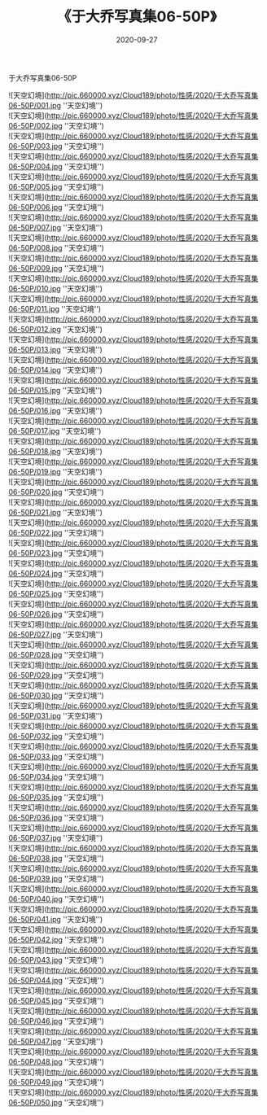 ﻿---
layout: post
title:  《于大乔写真集06-50P》
date:   2020-09-27
img: http://pic.660000.xyz/Cloud189/photo/性感/2020/于大乔写真集06-50P/000.jpg
categories: [美女, 性感, 泳衣]
---

于大乔写真集06-50P



![天空幻境](http://pic.660000.xyz/Cloud189/photo/性感/2020/于大乔写真集06-50P/001.jpg ''天空幻境'') <br>
![天空幻境](http://pic.660000.xyz/Cloud189/photo/性感/2020/于大乔写真集06-50P/002.jpg ''天空幻境'') <br>
![天空幻境](http://pic.660000.xyz/Cloud189/photo/性感/2020/于大乔写真集06-50P/003.jpg ''天空幻境'') <br>
![天空幻境](http://pic.660000.xyz/Cloud189/photo/性感/2020/于大乔写真集06-50P/004.jpg ''天空幻境'') <br>
![天空幻境](http://pic.660000.xyz/Cloud189/photo/性感/2020/于大乔写真集06-50P/005.jpg ''天空幻境'') <br>
![天空幻境](http://pic.660000.xyz/Cloud189/photo/性感/2020/于大乔写真集06-50P/006.jpg ''天空幻境'') <br>
![天空幻境](http://pic.660000.xyz/Cloud189/photo/性感/2020/于大乔写真集06-50P/007.jpg ''天空幻境'') <br>
![天空幻境](http://pic.660000.xyz/Cloud189/photo/性感/2020/于大乔写真集06-50P/008.jpg ''天空幻境'') <br>
![天空幻境](http://pic.660000.xyz/Cloud189/photo/性感/2020/于大乔写真集06-50P/009.jpg ''天空幻境'') <br>
![天空幻境](http://pic.660000.xyz/Cloud189/photo/性感/2020/于大乔写真集06-50P/010.jpg ''天空幻境'') <br>
![天空幻境](http://pic.660000.xyz/Cloud189/photo/性感/2020/于大乔写真集06-50P/011.jpg ''天空幻境'') <br>
![天空幻境](http://pic.660000.xyz/Cloud189/photo/性感/2020/于大乔写真集06-50P/012.jpg ''天空幻境'') <br>
![天空幻境](http://pic.660000.xyz/Cloud189/photo/性感/2020/于大乔写真集06-50P/013.jpg ''天空幻境'') <br>
![天空幻境](http://pic.660000.xyz/Cloud189/photo/性感/2020/于大乔写真集06-50P/014.jpg ''天空幻境'') <br>
![天空幻境](http://pic.660000.xyz/Cloud189/photo/性感/2020/于大乔写真集06-50P/015.jpg ''天空幻境'') <br>
![天空幻境](http://pic.660000.xyz/Cloud189/photo/性感/2020/于大乔写真集06-50P/016.jpg ''天空幻境'') <br>
![天空幻境](http://pic.660000.xyz/Cloud189/photo/性感/2020/于大乔写真集06-50P/017.jpg ''天空幻境'') <br>
![天空幻境](http://pic.660000.xyz/Cloud189/photo/性感/2020/于大乔写真集06-50P/018.jpg ''天空幻境'') <br>
![天空幻境](http://pic.660000.xyz/Cloud189/photo/性感/2020/于大乔写真集06-50P/019.jpg ''天空幻境'') <br>
![天空幻境](http://pic.660000.xyz/Cloud189/photo/性感/2020/于大乔写真集06-50P/020.jpg ''天空幻境'') <br>
![天空幻境](http://pic.660000.xyz/Cloud189/photo/性感/2020/于大乔写真集06-50P/021.jpg ''天空幻境'') <br>
![天空幻境](http://pic.660000.xyz/Cloud189/photo/性感/2020/于大乔写真集06-50P/022.jpg ''天空幻境'') <br>
![天空幻境](http://pic.660000.xyz/Cloud189/photo/性感/2020/于大乔写真集06-50P/023.jpg ''天空幻境'') <br>
![天空幻境](http://pic.660000.xyz/Cloud189/photo/性感/2020/于大乔写真集06-50P/024.jpg ''天空幻境'') <br>
![天空幻境](http://pic.660000.xyz/Cloud189/photo/性感/2020/于大乔写真集06-50P/025.jpg ''天空幻境'') <br>
![天空幻境](http://pic.660000.xyz/Cloud189/photo/性感/2020/于大乔写真集06-50P/026.jpg ''天空幻境'') <br>
![天空幻境](http://pic.660000.xyz/Cloud189/photo/性感/2020/于大乔写真集06-50P/027.jpg ''天空幻境'') <br>
![天空幻境](http://pic.660000.xyz/Cloud189/photo/性感/2020/于大乔写真集06-50P/028.jpg ''天空幻境'') <br>
![天空幻境](http://pic.660000.xyz/Cloud189/photo/性感/2020/于大乔写真集06-50P/029.jpg ''天空幻境'') <br>
![天空幻境](http://pic.660000.xyz/Cloud189/photo/性感/2020/于大乔写真集06-50P/030.jpg ''天空幻境'') <br>
![天空幻境](http://pic.660000.xyz/Cloud189/photo/性感/2020/于大乔写真集06-50P/031.jpg ''天空幻境'') <br>
![天空幻境](http://pic.660000.xyz/Cloud189/photo/性感/2020/于大乔写真集06-50P/032.jpg ''天空幻境'') <br>
![天空幻境](http://pic.660000.xyz/Cloud189/photo/性感/2020/于大乔写真集06-50P/033.jpg ''天空幻境'') <br>
![天空幻境](http://pic.660000.xyz/Cloud189/photo/性感/2020/于大乔写真集06-50P/034.jpg ''天空幻境'') <br>
![天空幻境](http://pic.660000.xyz/Cloud189/photo/性感/2020/于大乔写真集06-50P/035.jpg ''天空幻境'') <br>
![天空幻境](http://pic.660000.xyz/Cloud189/photo/性感/2020/于大乔写真集06-50P/036.jpg ''天空幻境'') <br>
![天空幻境](http://pic.660000.xyz/Cloud189/photo/性感/2020/于大乔写真集06-50P/037.jpg ''天空幻境'') <br>
![天空幻境](http://pic.660000.xyz/Cloud189/photo/性感/2020/于大乔写真集06-50P/038.jpg ''天空幻境'') <br>
![天空幻境](http://pic.660000.xyz/Cloud189/photo/性感/2020/于大乔写真集06-50P/039.jpg ''天空幻境'') <br>
![天空幻境](http://pic.660000.xyz/Cloud189/photo/性感/2020/于大乔写真集06-50P/040.jpg ''天空幻境'') <br>
![天空幻境](http://pic.660000.xyz/Cloud189/photo/性感/2020/于大乔写真集06-50P/041.jpg ''天空幻境'') <br>
![天空幻境](http://pic.660000.xyz/Cloud189/photo/性感/2020/于大乔写真集06-50P/042.jpg ''天空幻境'') <br>
![天空幻境](http://pic.660000.xyz/Cloud189/photo/性感/2020/于大乔写真集06-50P/043.jpg ''天空幻境'') <br>
![天空幻境](http://pic.660000.xyz/Cloud189/photo/性感/2020/于大乔写真集06-50P/044.jpg ''天空幻境'') <br>
![天空幻境](http://pic.660000.xyz/Cloud189/photo/性感/2020/于大乔写真集06-50P/045.jpg ''天空幻境'') <br>
![天空幻境](http://pic.660000.xyz/Cloud189/photo/性感/2020/于大乔写真集06-50P/046.jpg ''天空幻境'') <br>
![天空幻境](http://pic.660000.xyz/Cloud189/photo/性感/2020/于大乔写真集06-50P/047.jpg ''天空幻境'') <br>
![天空幻境](http://pic.660000.xyz/Cloud189/photo/性感/2020/于大乔写真集06-50P/048.jpg ''天空幻境'') <br>
![天空幻境](http://pic.660000.xyz/Cloud189/photo/性感/2020/于大乔写真集06-50P/049.jpg ''天空幻境'') <br>
![天空幻境](http://pic.660000.xyz/Cloud189/photo/性感/2020/于大乔写真集06-50P/050.jpg ''天空幻境'') <br>